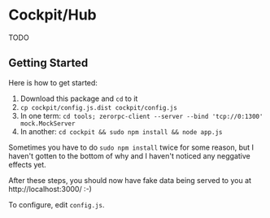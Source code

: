 Cockpit/Hub
===========

TODO


Getting Started
---------------

Here is how to get started:

1. Download this package and ``cd`` to it
2. ``cp cockpit/config.js.dist cockpit/config.js``
3. In one term: ``cd tools; zerorpc-client --server --bind 'tcp://0:1300' mock.MockServer``
4. In another: ``cd cockpit && sudo npm install && node app.js``


Sometimes you have to do ``sudo npm install`` twice for some reason, but I haven't gotten to the bottom of why and I haven't noticed any neggative effects yet.

After these steps, you should now have fake data being served to you at http://localhost:3000/ :-)

To configure, edit ``config.js``.

